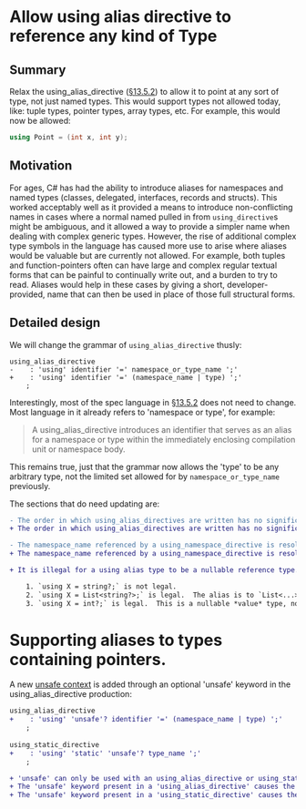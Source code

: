 # Allow using alias directive to reference any kind of Type

## Summary
Relax the using_alias_directive ([§13.5.2](https://github.com/dotnet/csharpstandard/blob/draft-v6/standard/namespaces.md#1352-using-alias-directives)) to allow it to point at any sort of type, not just named types.  This would support types not allowed today, like: tuple types, pointer types, array types, etc.  For example, this would now be allowed:

```c#
using Point = (int x, int y);
```

## Motivation
For ages, C# has had the ability to introduce aliases for namespaces and named types (classes, delegated, interfaces, records and structs).  This worked acceptably well as it provided a means to introduce non-conflicting names in cases where a normal named pulled in from `using_directive`s might be ambiguous, and it allowed a way to provide a simpler name when dealing with complex generic types.  However, the rise of additional complex type symbols in the language has caused more use to arise where aliases would be valuable but are currently not allowed.  For example, both tuples and function-pointers often can have large and complex regular textual forms that can be painful to continually write out, and a burden to try to read.  Aliases would help in these cases by giving a short, developer-provided, name that can then be used in place of those full structural forms.

## Detailed design
We will change the grammar of `using_alias_directive` thusly:

```
using_alias_directive
-    : 'using' identifier '=' namespace_or_type_name ';'
+    : 'using' identifier '=' (namespace_name | type) ';'
    ;
```

Interestingly, most of the spec language in [§13.5.2](https://github.com/dotnet/csharpstandard/blob/draft-v6/standard/namespaces.md#1352-using-alias-directives) does not need to change.  Most language in it already refers to 'namespace or type', for example:

> A using_alias_directive introduces an identifier that serves as an alias for a namespace or type within the immediately enclosing compilation unit or namespace body.

This remains true, just that the grammar now allows the 'type' to be any arbitrary type, not the limited set allowed for by `namespace_or_type_name` previously.

The sections that do need updating are:

```diff
- The order in which using_alias_directives are written has no significance, and resolution of the namespace_or_type_name referenced by a using_alias_directive is not affected by the using_alias_directive itself or by other using_directives in the immediately containing compilation unit or namespace body. In other words, the namespace_or_type_name of a using_alias_directive is resolved as if the immediately containing compilation unit or namespace body had no using_directives. A using_alias_directive may however be affected by extern_alias_directives in the immediately containing compilation unit or namespace body. In the example
+ The order in which using_alias_directives are written has no significance, and resolution of the `(namespace_name | type)` referenced by a using_alias_directive is not affected by the using_alias_directive itself or by other using_directives in the immediately containing compilation unit or namespace body. In other words, the `(namespace_name | type)` of a using_alias_directive is resolved as if the immediately containing compilation unit or namespace body had no using_directives. A using_alias_directive may however be affected by extern_alias_directives in the immediately containing compilation unit or namespace body. In the example
```

```diff
- The namespace_name referenced by a using_namespace_directive is resolved in the same way as the namespace_or_type_name referenced by a using_alias_directive. Thus, using_namespace_directives in the same compilation unit or namespace body do not affect each other and can be written in any order.
+ The namespace_name referenced by a using_namespace_directive is resolved in the same way as the namespace_or_type_name referenced by a using_alias_directive. Thus, using_namespace_directives in the same compilation unit or namespace body do not affect each other and can be written in any order.
```

```diff
+ It is illegal for a using alias type to be a nullable reference type.

    1. `using X = string?;` is not legal.
    2. `using X = List<string?>;` is legal.  The alias is to `List<...>` which is itself not a nullable reference type itself, even though it contains one as a type argument.
    3. `using X = int?;` is legal.  This is a nullable *value* type, not a nullable *reference* type.
```

# Supporting aliases to types containing pointers.

A new [unsafe context](https://github.com/dotnet/csharpstandard/blob/standard-v6/standard/unsafe-code.md#222-unsafe-contexts) is added through an optional 'unsafe' keyword in the using_alias_directive production:

```diff
using_alias_directive
+    : 'using' 'unsafe'? identifier '=' (namespace_name | type) ';'
    ;
    
using_static_directive
+    : 'using' 'static' 'unsafe'? type_name ';'
    ;

+ 'unsafe' can only be used with an using_alias_directive or using_static_directive, not a using_directive.
+ The 'unsafe' keyword present in a 'using_alias_directive' causes the entire textual extent of the 'type' portion (not the 'namespace_name' portion) to become an unsafe context. 
+ The 'unsafe' keyword present in a 'using_static_directive' causes the entire textual extent of the 'type_name' portion to become an unsafe context. 
```


